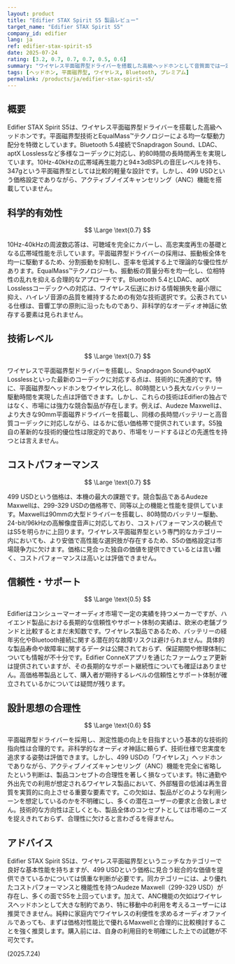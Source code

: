 ```yaml
---
layout: product
title: "Edifier STAX Spirit S5 製品レビュー"
target_name: "Edifier STAX Spirit S5"
company_id: edifier
lang: ja
ref: edifier-stax-spirit-s5
date: 2025-07-24
rating: [3.2, 0.7, 0.7, 0.7, 0.5, 0.6]
summary: "ワイヤレス平面磁界型ドライバーを搭載した高級ヘッドホンとして音質面では一定の評価が可能なものの、499 USDという価格に見合わない機能性の欠如（特にANC非搭載）と、コストパフォーマンスに優れた競合の存在により、総合的な価値に厳しい課題を持つ製品です。"
tags: [ヘッドホン, 平面磁界型, ワイヤレス, Bluetooth, プレミアム]
permalink: /products/ja/edifier-stax-spirit-s5/
---
```


## 概要

Edifier STAX Spirit S5は、ワイヤレス平面磁界型ドライバーを搭載した高級ヘッドホンです。平面磁界型技術とEqualMass™テクノロジーによる均一な駆動力配分を特徴としています。Bluetooth 5.4接続でSnapdragon Sound、LDAC、aptX Losslessなど多様なコーデックに対応し、約80時間の長時間再生を実現しています。10Hz-40kHzの広帯域再生能力と94±3dBSPLの音圧レベルを持ち、347gという平面磁界型としては比較的軽量な設計です。しかし、499 USDという価格設定でありながら、アクティブノイズキャンセリング（ANC）機能を搭載していません。

## 科学的有効性

$$ \Large \text{0.7} $$

10Hz-40kHzの周波数応答は、可聴域を完全にカバーし、高忠実度再生の基礎となる広帯域性能を示しています。平面磁界型ドライバーの採用は、振動板全体を均一に駆動するため、分割振動を抑制し、歪率を低減する上で理論的な優位性があります。EqualMass™テクノロジーも、振動板の質量分布を均一化し、位相特性の乱れを抑える合理的なアプローチです。Bluetooth 5.4とLDAC、aptX Losslessコーデックへの対応は、ワイヤレス伝送における情報損失を最小限に抑え、ハイレゾ音源の品質を維持するための有効な技術選択です。公表されている仕様は、音響工学の原則に沿ったものであり、非科学的なオーディオ神話に依存する要素は見られません。

## 技術レベル

$$ \Large \text{0.7} $$

ワイヤレスで平面磁界型ドライバーを搭載し、Snapdragon SoundやaptX Losslessといった最新のコーデックに対応する点は、技術的に先進的です。特に、平面磁界型ヘッドホンをワイヤレス化し、80時間という長大なバッテリー駆動時間を実現した点は評価できます。しかし、これらの技術はEdifierの独占ではなく、市場には強力な競合製品が存在します。例えば、Audeze Maxwellは、より大きな90mm平面磁界ドライバーを搭載し、同様の長時間バッテリーと高音質コーデックに対応しながら、はるかに低い価格帯で提供されています。S5独自の革新的な技術的優位性は限定的であり、市場をリードするほどの先進性を持つとは言えません。

## コストパフォーマンス

$$ \Large \text{0.7} $$

499 USDという価格は、本機の最大の課題です。競合製品であるAudeze Maxwellは、299-329 USDの価格帯で、同等以上の機能と性能を提供しています。Maxwellは90mmの大型ドライバーを搭載し、80時間のバッテリー駆動、24-bit/96kHzの高解像度音声に対応しており、コストパフォーマンスの観点ではS5を明らかに上回ります。ワイヤレス平面磁界型という専門的なカテゴリー内においても、より安価で高性能な選択肢が存在するため、S5の価格設定は市場競争力に欠けます。価格に見合った独自の価値を提供できているとは言い難く、コストパフォーマンスは高いとは評価できません。

## 信頼性・サポート

$$ \Large \text{0.5} $$

Edifierはコンシューマーオーディオ市場で一定の実績を持つメーカーですが、ハイエンド製品における長期的な信頼性やサポート体制の実績は、欧米の老舗ブランドと比較するとまだ未知数です。ワイヤレス製品であるため、バッテリーの経年劣化やBluetooth接続に関する潜在的な故障リスクは避けられません。具体的な製品寿命や故障率に関するデータは公開されておらず、保証期間や修理体制についても情報が不十分です。Edifier ConneXアプリを通じたファームウェア更新は提供されていますが、その長期的なサポート継続性についても確証はありません。高価格帯製品として、購入者が期待するレベルの信頼性とサポート体制が確立されているかについては疑問が残ります。

## 設計思想の合理性

$$ \Large \text{0.6} $$

平面磁界型ドライバーを採用し、測定性能の向上を目指すという基本的な技術的指向性は合理的です。非科学的なオーディオ神話に頼らず、技術仕様で忠実度を追求する姿勢は評価できます。しかし、499 USDの「ワイヤレス」ヘッドホンでありながら、アクティブノイズキャンセリング（ANC）機能を完全に省略したという判断は、製品コンセプトの合理性を著しく損なっています。特に通勤や外出先での利用が想定されるワイヤレス製品において、外部騒音の低減は再生音質を実質的に向上させる重要な要素です。この欠如は、製品がどのような利用シーンを想定しているのかを不明確にし、多くの潜在ユーザーの要求と合致しません。技術的な方向性は正しくとも、製品全体のコンセプトとしては市場のニーズを捉えきれておらず、合理性に欠けると言わざるを得ません。

## アドバイス

Edifier STAX Spirit S5は、ワイヤレス平面磁界型というニッチなカテゴリーで良好な基本性能を持ちますが、499 USDという価格に見合う総合的な価値を提供できているかについては慎重な判断が必要です。同カテゴリーには、より優れたコストパフォーマンスと機能性を持つAudeze Maxwell（299-329 USD）が存在し、多くの面でS5を上回っています。加えて、ANC機能の欠如はワイヤレスヘッドホンとして大きな制約であり、特に移動中の利用を考えるユーザーには推奨できません。純粋に家庭内でワイヤレスの利便性を求めるオーディオファイルであっても、まずは価格対性能比で優れるMaxwellと合理的に比較検討することを強く推奨します。購入前には、自身の利用目的を明確にした上での試聴が不可欠です。

(2025.7.24)
